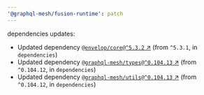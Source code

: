 ```yaml
---
'@graphql-mesh/fusion-runtime': patch
---
```


dependencies updates: 

- Updated dependency [`@envelop/core@^5.3.2` ↗︎](https://www.npmjs.com/package/@envelop/core/v/5.3.2) (from `^5.3.1`, in `dependencies`)
- Updated dependency [`@graphql-mesh/types@^0.104.13` ↗︎](https://www.npmjs.com/package/@graphql-mesh/types/v/0.104.13) (from `^0.104.12`, in `dependencies`)
- Updated dependency [`@graphql-mesh/utils@^0.104.13` ↗︎](https://www.npmjs.com/package/@graphql-mesh/utils/v/0.104.13) (from `^0.104.12`, in `dependencies`)
